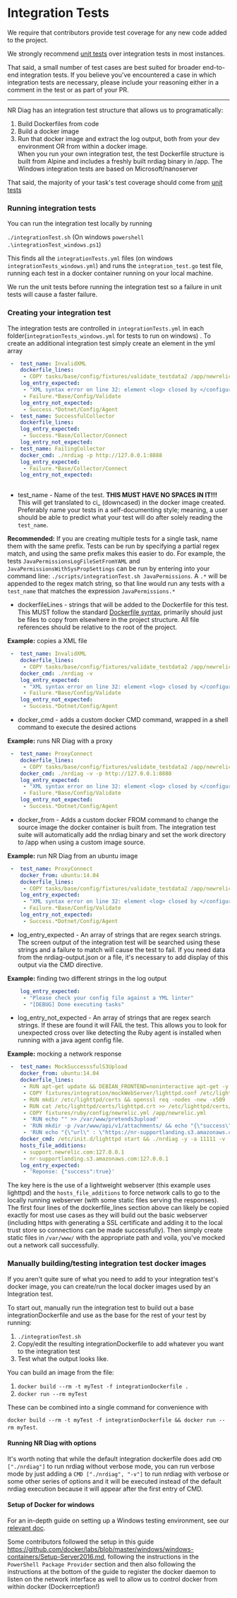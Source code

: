 # Integration Tests

We require that contributors provide test coverage for any new code added to the project. 

We strongly recommend [unit tests](./Unit-Testing.md) over integration tests in most instances.

That said, a small number of test cases are best suited for broader end-to-end integration tests.
If you believe you've encountered a case in which integration tests are necessary, please include your reasoning either in a comment in the test or as part of your PR.

-------------------------------------------

NR Diag has an integration test structure that allows us to programatically: 
1. Build Dockerfiles from code 
2. Build a docker image
3. Run that docker image and extract the log output, both from your dev environment OR from within a docker image.  
When you run your own integration test, the test Dockerfile structure is built from Alpine and includes a freshly built nrdiag binary in /app.
The Windows integration tests are based on Microsoft/nanoserver


That said, the majority of your task's test coverage should come from [unit tests](unit-testing.md)

### Running integration tests
You can run the integration test locally by running 

`./integrationTest.sh`  (On windows `powershell .\integrationTest_windows.ps1`)

This finds all the `integrationTests.yml` files (on windows `integrationTests_windows.yml`) and runs the `integration_test.go` test file, running each test in a docker container running on your local machine.

We run the unit tests before running the integration test so a failure in unit tests will cause a faster failure.

### Creating your integration test
The integration tests are controlled in `integrationTests.yml` in each folder(`integrationTests_windows.yml` for tests to run on windows) . 
To create an additional integration test simply create an element in the yml array

```yml
 -  test_name: InvalidXML
    dockerfile_lines: 
     - COPY tasks/base/config/fixtures/validate_testdata2 /app/newrelic.config
    log_entry_expected:  
     - "XML syntax error on line 32: element <log> closed by </configuration>"
     - Failure.*Base/Config/Validate
    log_entry_not_expected:
     - Success.*Dotnet/Config/Agent
 -  test_name: SuccessfulCollector
    dockerfile_lines: 
    log_entry_expected:  
     - Success.*Base/Collector/Connect
    log_entry_not_expected:
 -  test_name: FailingCollector
    docker_cmd: ./nrdiag -p http://127.0.0.1:8888
    log_entry_expected:  
     - Failure.*Base/Collector/Connect
    log_entry_not_expected:
    
```


- test_name - Name of the test. **THIS MUST HAVE NO SPACES IN IT!!!** This will get translated to ci_<testname> (downcased) in the docker image created. Preferably name your tests in a self-documenting style; meaning, a user should be able to predict what your test will do after solely reading the `test_name`. 

**Recommended:** If you are creating multiple tests for a single task, name them with the same prefix. Tests can be run by specifying a partial regex match, and using the same prefix makes this easier to do. For example, the tests `JavaPermissionsLogFileSetFromYAML` and `JavaPermissionsWithSysPropSettings` can be run by entering into your command line: `./scripts/integrationTest.sh JavaPermissions`. A `.*` will be appended to the regex match string, so that line would run any tests with a `test_name` that matches the expression `JavaPermissions.*`
- dockerfileLines - strings that will be added to the Dockerfile for this test. This MUST follow the standard [Dockerfile syntax](https://docs.docker.com/engine/reference/builder/), primarily should just be files to copy from elsewhere in the project structure. 
All file references should be relative to the root of the project. 

**Example:** copies a XML file

```yml
 -  test_name: InvalidXML
    dockerfile_lines: 
     - COPY tasks/base/config/fixtures/validate_testdata2 /app/newrelic.config
    docker_cmd: ./nrdiag -v
    log_entry_expected:  
     - "XML syntax error on line 32: element <log> closed by </configuration>"
     - Failure.*Base/Config/Validate
    log_entry_not_expected:
     - Success.*Dotnet/Config/Agent
```

- docker_cmd - adds a custom docker CMD command, wrapped in a shell command to execute the desired actions

**Example:** runs NR Diag with a proxy

```yml
 -  test_name: ProxyConnect
    dockerfile_lines: 
     - COPY tasks/base/config/fixtures/validate_testdata2 /app/newrelic.config
    docker_cmd: ./nrdiag -v -p http://127.0.0.1:8888
    log_entry_expected:  
     - "XML syntax error on line 32: element <log> closed by </configuration>"
     - Failure.*Base/Config/Validate
    log_entry_not_expected:
     - Success.*Dotnet/Config/Agent
```

- docker_from - Adds a custom docker FROM command to change the source image the docker container is built from. The integration test suite will automatically add the nrdiag binary and set the work directory to /app when using a custom image source.

**Example:** run NR Diag from an ubuntu image

```yml
 -  test_name: ProxyConnect
    docker_from: ubuntu:14.04
    dockerfile_lines: 
     - COPY tasks/base/config/fixtures/validate_testdata2 /app/newrelic.config
    log_entry_expected:  
     - "XML syntax error on line 32: element <log> closed by </configuration>"
     - Failure.*Base/Config/Validate
    log_entry_not_expected:
     - Success.*Dotnet/Config/Agent
```


- log_entry_expected - An array of strings that are regex search strings. The screen output of the integration test will be searched using these strings and a failure to match will cause the test to fail. If you need data from the nrdiag-output.json or a file, it's necessary to add display of this output via the CMD directive.

**Example:** finding two different strings in the log output

```yml
    log_entry_expected:
     - "Please check your config file against a YML linter"
     - "[DEBUG] Done executing tasks"

```

- log_entry_not_expected - An array of strings that are regex search strings. If these are found it will FAIL the test. This allows you to look for unexpected cross over like detecting the Ruby agent is installed when running with a java agent config file.

**Example:** mocking a network response

```yml
 -  test_name: MockSuccesssfulS3Upload
    docker_from: ubuntu:14.04
    dockerfile_lines:
     - RUN apt-get update && DEBIAN_FRONTEND=noninteractive apt-get -y install lighttpd openssl ca-certificates
     - COPY fixtures/integration/mockWebServer/lighttpd.conf /etc/lighttpd/lighttpd.conf
     - RUN mkdir /etc/lighttpd/certs && openssl req -nodes -new -x509  -keyout /etc/lighttpd/certs/lighttpd.pem -out /etc/lighttpd/certs/lighttpd.crt -subj "/C=US/ST=California/L=San Francisco/O=New Relic, Inc./CN=*.newrelic.com"
     - RUN cat /etc/lighttpd/certs/lighttpd.crt >> /etc/lighttpd/certs/lighttpd.pem && cp /etc/lighttpd/certs/lighttpd.crt /usr/local/share/ca-certificates/ && update-ca-certificates --fresh
     - COPY fixtures/ruby/config/newrelic.yml /app/newrelic.yml
     - 'RUN echo "" >> /var/www/pretends3upload'
     - 'RUN mkdir -p /var/www/api/v1/attachments/ && echo "{\"success\":true}" >> /var/www/api/v1/attachments/upload'
     - 'RUN echo "{\"url\" : \"https://nr-supportlanding.s3.amazonaws.com/pretends3upload\"}" >> /var/www/api/v1/attachments/get_download_url'
    docker_cmd: /etc/init.d/lighttpd start && ./nrdiag -y -a 11111 -v
    hosts_file_additions: 
     - support.newrelic.com:127.0.0.1
     - nr-supportlanding.s3.amazonaws.com:127.0.0.1
    log_entry_expected:
     - 'Reponse: {"success":true}'

```

The key here is the use of a lightweight webserver (this example uses lighttpd) and the `hosts_file_additions` to force network calls to go to the locally running webserver (with some static files serving the responses). The first four lines of the dockerfile_lines section above can likely be copied exactly for most use cases as they will build out the basic webserver (including https with generating a SSL certificate and adding it to the local trust store so connections can be made successfully). Then simply create static files in `/var/www/` with the appropriate path and voila, you've mocked out a network call successfully. 




### Manually building/testing integration test docker images
If you aren't quite sure of what you need to add to your integration test's docker image, you can create/run the local docker images used by an Integration test.

To start out, manually run the integration test to build out a base integrationDockerfile and use as the base for the rest of your test by running:
1. `./integrationTest.sh`
2. Copy/edit the resulting integrationDockerfile to add whatever you want to the integration test
3. Test what the output looks like.

You can build an image from the file: 
1. `docker build --rm -t myTest -f integrationDockerfile .`
2. `docker run --rm myTest`

These can be combined into a single command for convenience with 

`docker build --rm -t myTest -f integrationDockerfile && docker run --rm myTest`. 

#### Running NR Diag with options
It's worth noting that while the default integration dockerfile does add `CMD ["./nrdiag"]` to run nrdiag without verbose mode, you can run verbose mode by just adding a `CMD ["./nrdiag", "-v"]` to run nrdiag with verbose or some other series of options and it will be executed instead of the default nrdiag execution because it will appear after the first entry of CMD.

#### Setup of Docker for windows

For an in-depth guide on setting up a Windows testing environment, see our [relevant doc](./windows-test-environment-setup.md).

Some contributors followed the setup in this guide https://github.com/docker/labs/blob/master/windows/windows-containers/Setup-Server2016.md, following the instructions in the `PowerShell Package Provider` section and then also following the instructions at the bottom of the guide to register the docker daemon to listen on the network interface as well to allow us to control docker from within docker (Dockerrception!)  
